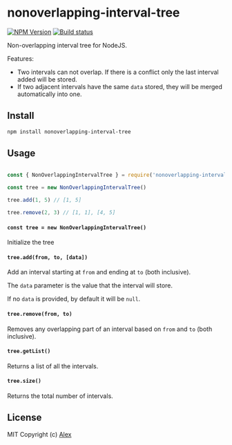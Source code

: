 # nonoverlapping-interval-tree

[![NPM Version](https://img.shields.io/npm/v/nonoverlapping-interval-tree.svg)](https://www.npmjs.com/package/nonoverlapping-interval-tree)
[![Build status](https://github.com/alxhotel/nonoverlapping-interval-tree/actions/workflows/ci.yml/badge.svg)](https://github.com/alxhotel/nonoverlapping-interval-tree/actions/workflows/ci.yml)

Non-overlapping interval tree for NodeJS.

Features:

- Two intervals can not overlap. If there is a conflict only the last interval added will be stored.
- If two adjacent intervals have the same `data` stored, they will be merged automatically into one.

## Install

```sh
npm install nonoverlapping-interval-tree
```

## Usage

```js

const { NonOverlappingIntervalTree } = require('nonoverlapping-interval-tree')

const tree = new NonOverlappingIntervalTree()

tree.add(1, 5) // [1, 5]

tree.remove(2, 3) // [1, 1], [4, 5]
```

#### `const tree = new NonOverlappingIntervalTree()`

Initialize the tree

#### `tree.add(from, to, [data])`

Add an interval starting at `from` and ending at `to` (both inclusive).

The `data` parameter is the value that the interval will store.

If no `data` is provided, by default it will be `null`.

#### `tree.remove(from, to)`

Removes any overlapping part of an interval based on `from` and `to` (both inclusive).

#### `tree.getList()`

Returns a list of all the intervals.

#### `tree.size()`

Returns the total number of intervals.

## License

MIT Copyright (c) [Alex](http://github.com/alxhotel)
